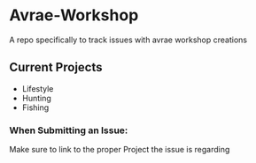 # Avrae-Workshop
A repo specifically to track issues with avrae workshop creations

## Current Projects
- Lifestyle
- Hunting
- Fishing

### When Submitting an Issue:
Make sure to link to the proper Project the issue is regarding
